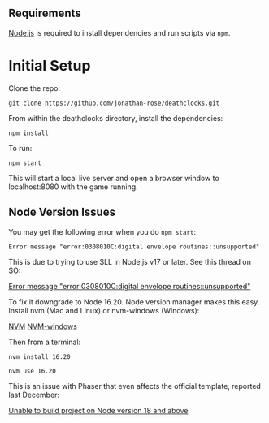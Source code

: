 ## Requirements

[Node.js](https://nodejs.org) is required to install dependencies and run scripts via `npm`.

# Initial Setup

Clone the repo:

`git clone https://github.com/jonathan-rose/deathclocks.git`

From within the deathclocks directory, install the dependencies:

`npm install`

To run:

``npm start``

This will start a local live server and open a browser window to localhost:8080 with the game running.

## Node Version Issues

You may get the following error when you do ``npm start``:

`Error message "error:0308010C:digital envelope routines::unsupported"`

This is due to trying to use SLL in Node.js v17 or later. See this thread on SO:

[Error message "error:0308010C:digital envelope routines::unsupported"](https://stackoverflow.com/questions/69692842/error-message-error0308010cdigital-envelope-routinesunsupported)

To fix it downgrade to Node 16.20. Node version manager makes this easy. Install nvm (Mac and Linux) or nvm-windows (Windows):

[NVM](https://github.com/nvm-sh/nvm)
[NVM-windows](https://github.com/coreybutler/nvm-windows)

Then from a terminal:

``nvm install 16.20``

``nvm use 16.20``

This is an issue with Phaser that even affects the official template, reported last December:

[Unable to build project on Node version 18 and above](https://github.com/photonstorm/phaser3-project-template/issues/100)